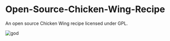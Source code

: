 # Open-Source-Chicken-Wing-Recipe
An open source Chicken Wing recipe licensed under GPL.

![god](https://user-images.githubusercontent.com/96272656/156833802-031135d7-fcd8-4ac1-9655-2c09c560cf72.png)
